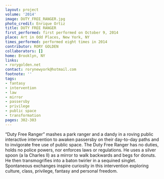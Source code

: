 ```yaml
---
layout: project
volume: '2014'
image: DUTY_FREE_RANGER.jpg
photo_credit: Enrique Ortiz
title: DUTY FREE RANGER
first_performed: first performed on October 9, 2014
place: Art in Odd Places, New York, NY
times_performed: performed eight times in 2014
contributor: RORY GOLDEN
collaborators: []
home: Brooklyn, NY
links:
- rorygolden.net
contact: rorynewyork@hotmail.com
footnote: ''
tags:
- fantasy
- intervention
- law
- mirror
- passersby
- privilege
- public space
- transformation
pages: 302-303
---
```


“Duty Free Ranger” mashes a park ranger and a dandy in a roving public interactive intervention to awaken passersby on their day-to-day paths and to invigorate free use of public space. The Duty Free Ranger has no duties, holds no police powers, nor enforces laws or regulations. He uses a silver spoon (a la Charles ll) as a mirror to walk backwards and begs for donuts. He then transmogrifies into a baton twirler in a sequined singlet. Spontaneous exchanges inspire curiosity in this intervention exploring culture, class, privilege, fantasy and personal freedom.
